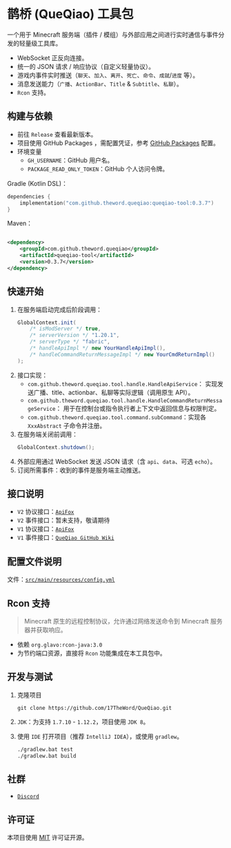 # 鹊桥 (QueQiao) 工具包

一个用于 Minecraft 服务端（插件 / 模组）与外部应用之间进行实时通信与事件分发的轻量级工具库。

- WebSocket 正反向连接。
- 统一的 JSON 请求 / 响应协议（自定义轻量协议）。
- 游戏内事件实时推送（`聊天`、`加入`、`离开`、`死亡`、`命令`、`成就`/`进度` 等）。
- 消息发送能力（`广播`、`ActionBar`、`Title` & `Subtitle`、`私聊`）。
- `Rcon` 支持。

## 构建与依赖

- 前往 `Release` 查看最新版本。
- 项目使用 GitHub Packages ，需配置凭证，参考 [GitHub Packages](https://docs.github.com/zh/packages) 配置。
- 环境变量
    - `GH_USERNAME`：GitHub 用户名。
    - `PACKAGE_READ_ONLY_TOKEN`：GitHub 个人访问令牌。

Gradle (Kotlin DSL)：

```kotlin
dependencies {
    implementation("com.github.theword.queqiao:queqiao-tool:0.3.7")
}
```

Maven：

```xml

<dependency>
    <groupId>com.github.theword.queqiao</groupId>
    <artifactId>queqiao-tool</artifactId>
    <version>0.3.7</version>
</dependency>
```

## 快速开始

1. 在服务端启动完成后阶段调用：
   ```java
   GlobalContext.init(
       /* isModServer */ true,
       /* serverVersion */ "1.20.1",
       /* serverType */ "fabric",
       /* handleApiImpl */ new YourHandleApiImpl(),
       /* handleCommandReturnMessageImpl */ new YourCmdReturnImpl()
   );
   ```
2. 接口实现：
    - `com.github.theword.queqiao.tool.handle.HandleApiService`： 实现发送广播、title、actionbar、私聊等实际逻辑（调用原生
      API）。
    - `com.github.theword.queqiao.tool.handle.HandleCommandReturnMessageService`： 用于在控制台或指令执行者上下文中返回信息与权限判定。
    - `com.github.theword.queqiao.tool.command.subCommand`：实现各 `XxxAbstract` 子命令并注册。
3. 在服务端关闭前调用：
   ```java
   GlobalContext.shutdown();
   ```
4. 外部应用通过 WebSocket 发送 JSON 请求（含 `api`、`data`、可选 `echo`）。
5. 订阅所需事件：收到的事件是服务端主动推送。

## 接口说明

- `V2` 协议接口：[`ApiFox`](https://vbnucidgma.apifox.cn/)
- `V2` 事件接口：暂未支持，敬请期待
- `V1` 协议接口：[`ApiFox`](https://rxylncffzr.apifox.cn)
- `V1` 事件接口：[`QueQiao GitHub Wiki`](https://github.com/17TheWord/QueQiao/wiki/4.-%E5%9F%BA%E6%9C%AC%E4%BA%8B%E4%BB%B6%E7%B1%BB%E5%9E%8B)

## 配置文件说明

文件：[`src/main/resources/config.yml`](./src/main/resources/config.yml)

## Rcon 支持

> Minecraft 原生的远程控制协议，允许通过网络发送命令到 Minecraft 服务器并获取响应。

- 依赖 `org.glavo:rcon-java:3.0`
- 为节约端口资源，直接将 `Rcon` 功能集成在本工具包中。

## 开发与测试

1. 克隆项目

    ```shell
    git clone https://github.com/17TheWord/QueQiao.git
    ```

2. `JDK`：为支持 `1.7.10` - `1.12.2`，项目使用 `JDK 8`。

3. 使用 `IDE` 打开项目（推荐 `IntelliJ IDEA`），或使用 `gradlew`。

    ```bash
    ./gradlew.bat test
    ./gradlew.bat build
    ```

## 社群

- [`Discord`](https://discord.gg/SBUkMYsyf2)

## 许可证

本项目使用 [MIT](./LICENSE) 许可证开源。
